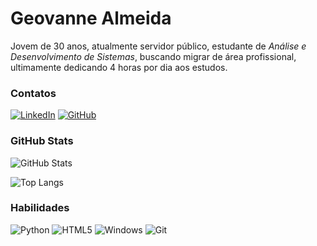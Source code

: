 # Geovanne Almeida

Jovem de 30 anos, atualmente servidor público, estudante de *Análise e Desenvolvimento de Sistemas*, buscando migrar de área profissional, ultimamente dedicando 4 horas por dia aos estudos.

### Contatos

[![LinkedIn](https://img.shields.io/badge/LinkedIn-0077B5?style=for-the-badge&logo=linkedin&logoColor=white)](https://www.linkedin.com/in/geovannealmeida/) 
[![GitHub](https://img.shields.io/badge/GitHub-100000?style=for-the-badge&logo=github&logoColor=white)](https://github.com/geovannealmeida)

### GitHub Stats

![GitHub Stats](https://github-readme-stats.vercel.app/api?username=geovannealmeida&theme=transparent&bg_color=000&border_color=30A3DC&show_icons=true&icon_color=30A3DC&title_color=E94D5F&text_color=FFF)

![Top Langs](https://github-readme-stats-git-masterrstaa-rickstaa.vercel.app/api/top-langs/?username=geovannealmeida&bg_color=000&border_color=30A3DC&title_color=E94D5F&text_color=FFF)

### Habilidades

![Python](https://img.shields.io/badge/python-3670A0?style=for-the-badge&logo=python&logoColor=ffdd54) 
![HTML5](https://img.shields.io/badge/HTML5-E34F26?style=for-the-badge&logo=html5&logoColor=white) 
![Windows](https://img.shields.io/badge/Windows-000?style=for-the-badge&logo=windows&logoColor=2CA5E0) 
![Git](https://img.shields.io/badge/GIT-E44C30?style=for-the-badge&logo=git&logoColor=white)
